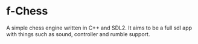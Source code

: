 # f-Chess

A simple chess engine written in C++ and SDL2.
It aims to be a full sdl app with things such 
as sound, controller and rumble support.

